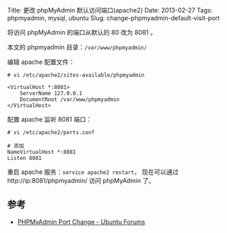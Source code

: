 Title: 更改 phpMyAdmin 默认访问端口(apache2)
Date: 2013-02-27
Tags: phpmyadmin, mysql, ubuntu
Slug: change-phpmyadmin-default-visit-port

将访问 phpMyAdmin 的端口从默认的 80 改为 8081 。

本文的 phpmyadmin 目录：`/var/www/phpmyadmin/`

编辑 apache 配置文件：

`# vi /etc/apache2/sites-available/phpmyadmin`

    <VirtualHost *:8081>
        ServerName 127.0.0.1
        DocumentRoot /var/www/phpmyadmin
    </VirtualHost>


配置 apache 监听 8081 端口：

`# vi /etc/apache2/ports.conf`

    # 添加
    NameVirtualHost *:8081
    Listen 8081

重启 apache 服务：`service apache2 restart`，
现在可以通过 http://ip:8081/phpmyadmin/ 访问 phpMyAdmin 了。

## 参考

* [PHPMyAdmin Port Change - Ubuntu Forums](http://ubuntuforums.org/showthread.php?t=1329607)

